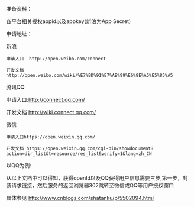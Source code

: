 准备资料：

各平台相关授权appid以及appkey(新浪为App Secret)

申请地址：

新浪

    申请入口  http://open.weibo.com/connect

    开发文档 http://open.weibo.com/wiki/%E7%BD%91%E7%AB%99%E6%8E%A5%E5%85%A5

腾讯QQ

   申请入口:http://connect.qq.com/

   开发文档  http://wiki.connect.qq.com/

微信 

    申请入口https://open.weixin.qq.com/

    开发文档 https://open.weixin.qq.com/cgi-bin/showdocument?action=dir_list&t=resource/res_list&verify=1&lang=zh_CN

以QQ为例:

从以上文档中可以得知，获得openId以及QQ获得用户信息需要三步,第一步，封装请求链接，然后服务的返回浏览器302跳转至微信或QQ等用户授权窗口

具体参见 http://www.cnblogs.com/shatanku/p/5502094.html
